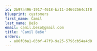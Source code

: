 ```yaml
---
id: 2b97a496-1917-4618-ba11-34662564c1f0
blueprint: customers
first_name: Čamil
last_name: Bešo
email: camil.beso@gmail.com
title: 'Čamil Bešo'
orders:
  - a86f0ba1-03bf-47f9-9a25-5796cb54a4d8
---
```

